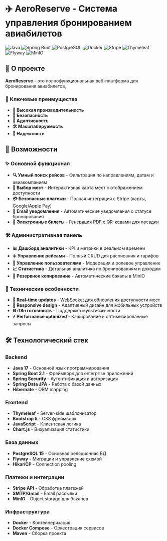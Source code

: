 # ✈️ AeroReserve - Система управления бронированием авиабилетов

![Java](https://img.shields.io/badge/Java-17-orange)
![Spring Boot](https://img.shields.io/badge/Spring%20Boot-3.1-green)
![PostgreSQL](https://img.shields.io/badge/PostgreSQL-15-blue)
![Docker](https://img.shields.io/badge/Docker-Compose-blue)
![Stripe](https://img.shields.io/badge/Stripe-Payments-purple)
![Thymeleaf](https://img.shields.io/badge/Thymeleaf-Templates-green)
![Flyway](https://img.shields.io/badge/Flyway-Migrations-red)
![MinIO](https://img.shields.io/badge/MinIO-Storage-yellow)

## 📖 О проекте

**AeroReserve** - это полнофункциональная веб-платформа для бронирования авиабилетов,
### 🎯 Ключевые преимущества

- **🚀 Высокая производительность**
- **🔐 Безопасность**
- **📱 Адаптивность** 
- **🛠️ Масштабируемость**
- **💾 Надежность** 


## 🚀 Возможности

### ✨ Основной функционал
- **🔍 Умный поиск рейсов** - Фильтрация по направлениям, датам и авиакомпаниям
- **💺 Выбор мест** - Интерактивная карта мест с отображением доступности
- **💳 Безопасные платежи** - Полная интеграция с Stripe (карты, Google/Apple Pay)
- **📧 Email уведомления** - Автоматические уведомления о статусе бронирования
- **🎫 Электронные билеты** - Генерация PDF с QR-кодами для посадки

### 🛠️ Административная панель
- **📊 Дашборд аналитики** - KPI и метрики в реальном времени
- **✈️ Управление рейсами** - Полный CRUD для расписания и тарифов
- **👥 Управление пользователями** - Модерация и ролевое управление
- **📈 Статистика** - Детальная аналитика по бронированиям и доходам
- **💾 Резервное копирование** - Автоматические бэкапы в MinIO

### 🔧 Технические особенности
- **🔄 Real-time updates** - WebSocket для обновления доступности мест
- **📱 Responsive design** - Адаптивный дизайн для мобильных устройств
- **🌐 i18n готовность** - Поддержка мультиязычности
- **⚡ Performance optimized** - Кэширование и оптимизированные запросы

## 🛠️ Технологический стек

### Backend
- **Java 17** - Основной язык программирования
- **Spring Boot 3.1** - Фреймворк для enterprise приложений
- **Spring Security** - Аутентификация и авторизация
- **Spring Data JPA** - Работа с базой данных
- **Hibernate** - ORM mapping

### Frontend
- **Thymeleaf** - Server-side шаблонизатор
- **Bootstrap 5** - CSS фреймворк
- **JavaScript** - Клиентская логика
- **Chart.js** - Визуализация статистики

### База данных
- **PostgreSQL 15** - Основная реляционная БД
- **Flyway** - Миграции и управление схемой
- **HikariCP** - Connection pooling

### Платежи и интеграции
- **Stripe API** - Обработка платежей
- **SMTP/Gmail** - Email рассылки
- **MinIO** - Object storage для бэкапов

### Инфраструктура
- **Docker** - Контейнеризация
- **Docker Compose** - Оркестрация сервисов
- **Maven** - Сборка проекта







